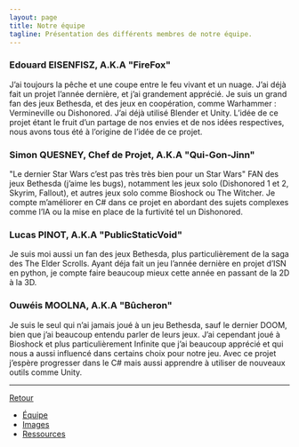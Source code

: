 ```yaml
---
layout: page
title: Notre équipe
tagline: Présentation des différents membres de notre équipe.
---
```


### Edouard EISENFISZ, A.K.A "FireFox"

J’ai toujours la pêche et une coupe entre le feu vivant et un nuage.
J’ai déjà fait un projet l’année dernière, et j’ai grandement apprécié. Je suis un grand fan des jeux Bethesda, et des jeux en coopération, comme Warhammer : Vermineville ou Dishonored. J’ai déjà utilisé Blender et Unity.
L’idée de ce projet étant le fruit d’un partage de nos envies et de nos idées respectives, nous avons tous été à l’origine de l’idée de ce projet.

### Simon QUESNEY, Chef de Projet, A.K.A "Qui-Gon-Jinn"

"Le dernier Star Wars c’est pas très très bien pour un Star Wars"
FAN des jeux Bethesda (j’aime les bugs), notamment les jeux solo (Dishonored 1 et 2, Skyrim, Fallout), et autres jeux solo comme Bioshock ou The Witcher.
Je compte m’améliorer en C# dans ce projet en abordant des sujets complexes comme l’IA ou la mise en place de la furtivité tel un Dishonored.

### Lucas PINOT, A.K.A "PublicStaticVoid"

Je suis moi aussi un fan des jeux Bethesda, plus particulièrement de la saga des The Elder Scrolls. Ayant déja fait un jeu l’année dernière en projet d’ISN en python, je compte faire beaucoup mieux cette année en passant de la 2D à la 3D.

### Ouwéis MOOLNA, A.K.A "Bûcheron"

Je suis le seul qui n’ai jamais joué à un jeu Bethesda, sauf le dernier DOOM, bien que j’ai beaucoup entendu parler de leurs jeux. J’ai cependant joué à Bioshock et plus particulièrement Infinite que j’ai beaucoup apprécié et qui nous a aussi influencé dans certains choix pour notre jeu.
Avec ce projet j’espère progresser dans le C# mais aussi apprendre à utiliser de nouveaux outils comme Unity.


---

[Retour](../index.html)

 - [Équipe](./equipe.html)
 - [Images](./images.html)
 - [Ressources](./ressources.html)
